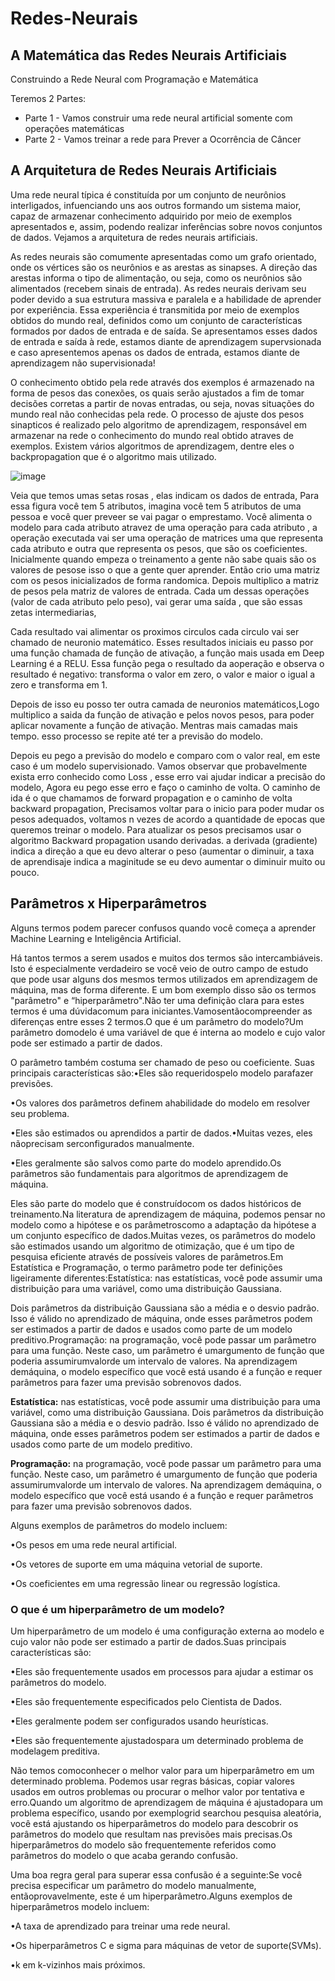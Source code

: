 # Redes-Neurais
## A Matemática das Redes Neurais Artificiais

Construindo a Rede Neural com Programação e Matemática

Teremos 2 Partes:

- Parte 1 - Vamos construir uma rede neural artificial somente com operações matemáticas
- Parte 2 - Vamos treinar a rede para Prever a Ocorrência de Câncer

## A Arquitetura de Redes Neurais Artificiais

Uma rede neural típica é constituída por um conjunto de neurônios interligados, infuenciando uns aos outros formando um sistema maior, capaz de armazenar conhecimento adquirido por meio de exemplos apresentados e, assim, podendo realizar inferências sobre novos conjuntos de dados. Vejamos a arquitetura de redes neurais artificiais.

As redes neurais são comumente apresentadas como um grafo orientado, onde os vértices são os neurônios e as arestas as sinapses. A direção das arestas informa o tipo de alimentação, ou seja, como os neurônios são alimentados (recebem sinais de entrada). As redes neurais derivam seu poder devido a sua estrutura massiva e paralela e a habilidade de aprender por experiência. Essa experiência é transmitida por meio de exemplos obtidos do mundo real, definidos como um conjunto de características formados por dados de entrada e de saída. Se apresentamos esses dados de entrada e saída à rede, estamos diante de aprendizagem supervsionada e caso apresentemos apenas os dados de entrada, estamos diante de aprendizagem não supervisionada!

O conhecimento obtido pela rede através dos exemplos é armazenado na forma de pesos das conexões, os quais serão ajustados a fim de tomar decisões corretas a partir de novas entradas, ou seja, novas situações do mundo real não conhecidas pela rede. O processo de ajuste dos pesos sinapticos é realizado pelo algoritmo de aprendizagem, responsável em armazenar na rede o conhecimento do mundo real obtido atraves de exemplos. Existem vários algoritmos de aprendizagem, dentre eles o backpropagation que é o algoritmo mais utilizado.

![image](https://user-images.githubusercontent.com/87387315/189368271-a62a7356-a506-406a-b7a2-9d57ca744001.png)

Veia que temos umas setas rosas , elas indicam os dados de entrada, Para essa figura você tem 5 atributos, imagina você tem 5 atributos de uma pessoa e você quer preveer se vai pagar o emprestamo. Você alimenta o modelo para cada atributo atravez de uma operação para cada atributo , a operação executada vai ser uma operação de matrices uma que representa cada atributo e outra que representa os pesos, que são os coeficientes. Inicialmente quando empeza o treinamento a gente não sabe quais são os valores de pesose isso o que a gente quer aprender. Então crio uma matriz com os pesos inicializados de forma randomica. Depois multiplico a matriz de pesos pela matriz de valores de entrada. Cada um dessas operações (valor de cada atributo pelo peso), vai gerar uma saída , que são essas zetas intermediarias, 

Cada resultado vai alimentar os proximos circulos cada circulo vai ser chamado de neuronio matemático. Esses resultados iniciais eu passo por uma função chamada de função de ativação, a função mais usada em Deep Learning é a RELU. Essa função pega o resultado da aoperação e observa o resultado é negativo: transforma o valor em zero, o valor e maior o igual a zero e transforma em 1.

Depois de isso eu posso ter outra camada de neuronios matemáticos,Logo multiplico a saida da função de ativação e pelos novos pesos, para poder aplicar novamente a função de ativação. Mentras mais camadas mais tempo. esso processo se repite até ter a previsão do modelo.

Depois eu pego a previsão do modelo e comparo com o valor real, em este caso é um modelo supervisionado. Vamos observar que probavelmente exista erro conhecido como Loss , esse erro vai ajudar indicar a precisão do modelo, Agora eu pego esse erro e faço o caminho de volta. O caminho de ida é o que chamamos de forward propagation e o caminho de volta backward propagation, Precisamos voltar para o inicio para poder mudar os pesos adequados, voltamos n vezes de acordo a quantidade de epocas que queremos treinar o modelo. Para atualizar os pesos precisamos usar o algoritmo Backward propagation usando derivadas. a derivada (gradiente) indica a direção a que eu devo alterar o peso (aumentar o diminuir, a taxa de aprendisaje indica a maginitude se eu devo aumentar o diminuir muito ou pouco. 

## Parâmetros x Hiperparâmetros
Alguns termos  podem parecer confusos  quando  você  começa  a  aprender Machine Learning e Inteligência Artificial.

Há tantos termos a serem usados e muitos dos termos são intercambiáveis. Isto é especialmente verdadeiro se você veio de outro campo de estudo que pode usar alguns dos mesmos termos utilizados em aprendizagem de máquina, mas de forma diferente. E um bom exemplo disso são os termos "parâmetro" e “hiperparâmetro".Não ter uma definição clara para estes termos é uma dúvidacomum para iniciantes.Vamosentãocompreender as diferenças entre esses 2 termos.O que é um parâmetro do modelo?Um parâmetro domodelo é uma variável de que é interna ao modelo e cujo valor pode ser  estimado  a  partir  de  dados.

O  parâmetro  também  costuma  ser  chamado  de  peso  ou coeficiente. 
Suas principais características são:•Eles são requeridospelo modelo parafazer previsões.

•Os valores dos parâmetros definem ahabilidade do modelo em resolver seu problema.

•Eles são estimados ou aprendidos a partir de dados.•Muitas vezes, eles nãoprecisam serconfigurados manualmente.

•Eles geralmente são salvos como parte do modelo aprendido.Os parâmetros são fundamentais para algoritmos de aprendizagem de máquina.

Eles são parte do modelo que é construídocom os dados históricos de treinamento.Na literatura de aprendizagem de máquina, podemos pensar no modelo como a hipótese e os parâmetroscomo a adaptação da hipótese a um conjunto específico de dados.Muitas vezes, os parâmetros do modelo são estimados usando um algoritmo de otimização, que é um tipo de pesquisa eficiente através de possíveis valores de parâmetros.Em Estatística e Programação, o termo parâmetro pode ter definições ligeiramente diferentes:Estatística: nas estatísticas, você pode assumir uma distribuição para uma variável, como uma distribuição Gaussiana.

Dois parâmetros da distribuição Gaussiana são a média e o desvio padrão. Isso é válido no aprendizado de máquina, onde esses parâmetros podem ser estimados a partir de dados e usados como parte de um modelo preditivo.Programação: na programação, você pode passar um parâmetro para uma função. Neste caso, um parâmetro é umargumento de função que poderia assumirumvalorde um intervalo de valores. Na aprendizagem demáquina, o modelo específico que você está usando é a função e requer parâmetros para fazer uma previsão sobrenovos dados.

**Estatística:** nas estatísticas, você pode assumir uma distribuição para uma variável, como uma distribuição Gaussiana. Dois parâmetros da distribuição Gaussiana são a média e o desvio padrão. Isso é válido no aprendizado de máquina, onde esses parâmetros podem ser estimados a partir de dados e usados como parte de um modelo preditivo.

**Programação:** na programação, você pode passar um parâmetro para uma função. Neste caso, um parâmetro é umargumento de função que poderia assumirumvalorde um intervalo de valores. Na aprendizagem demáquina, o modelo específico que você está usando é a função e requer parâmetros para fazer uma previsão sobrenovos dados.

Alguns exemplos de parâmetros do modelo incluem:

  •Os pesos em uma rede neural artificial.
  
  •Os vetores de suporte em uma máquina vetorial de suporte.

  •Os coeficientes em uma regressão linear ou regressão logística.

### O que é um hiperparâmetro de um modelo?

Um hiperparâmetro de um modelo é uma configuração externa ao modelo e cujo valor não pode ser estimado a partir de dados.Suas principais características são:

  •Eles são frequentemente usados em processos para ajudar a estimar os parâmetros do modelo.

  •Eles são frequentemente especificados pelo Cientista de Dados.

  •Eles geralmente podem ser configurados usando heurísticas.

  •Eles são frequentemente ajustadospara um determinado problema de modelagem preditiva.

Não temos comoconhecer o melhor valor para um hiperparâmetro em um determinado problema.  Podemos  usar  regras  básicas,  copiar  valores  usados  em  outros  problemas  ou procurar o melhor valor por tentativa e erro.Quando  um  algoritmo  de  aprendizagem  de  máquina  é ajustadopara  um  problema específico, usando por exemplogrid searchou pesquisa aleatória, você está ajustando os hiperparâmetros  do  modelo  para  descobrir  os  parâmetros  do  modelo  que  resultam nas previsões mais precisas.Os hiperparâmetros do modelo são frequentemente referidos como parâmetros do modelo o que acaba gerando confusão. 

Uma boa regra geral para superar essa confusão é a seguinte:Se você precisa especificar um parâmetro do modelo manualmente, entãoprovavelmente, este é um hiperparâmetro.Alguns exemplos de hiperparâmetros modelo incluem:

•A taxa de aprendizado para treinar uma rede neural.

•Os hiperparâmetros C e sigma para máquinas de vetor de suporte(SVMs).

•k em k-vizinhos mais próximos.
